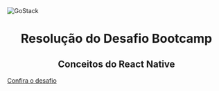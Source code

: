 <img alt="GoStack" src="https://storage.googleapis.com/golden-wind/bootcamp-gostack/header-desafios.png" />
<h1 align="center">
  Resolução do Desafio Bootcamp
</h1>
<h2 align="center">
  Conceitos do React Native
</h2>

[Confira o desafio](https://github.com/Rocketseat/bootcamp-gostack-desafios/tree/master/desafio-conceitos-react-native)